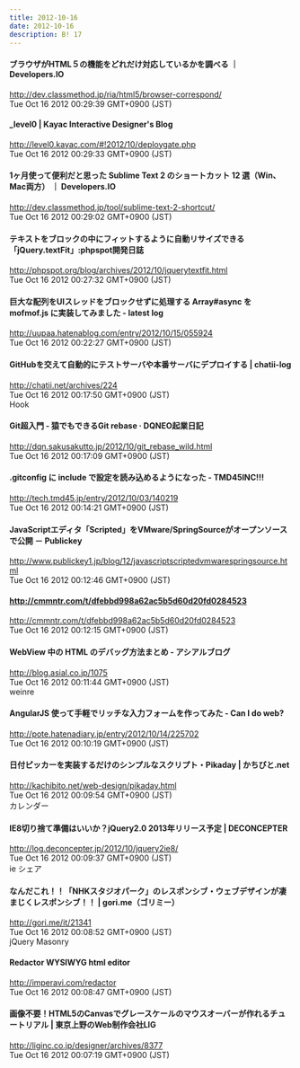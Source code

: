 ```yaml
---
title: 2012-10-16
date: 2012-10-16
description: B! 17
---
```


#### ブラウザがHTML５の機能をどれだけ対応しているかを調べる ｜ Developers.IO
http://dev.classmethod.jp/ria/html5/browser-correspond/<br>
Tue Oct 16 2012 00:29:39 GMT+0900 (JST)<br>


#### _level0 | Kayac Interactive Designer's Blog
http://level0.kayac.com/#!2012/10/deploygate.php<br>
Tue Oct 16 2012 00:29:33 GMT+0900 (JST)<br>


#### 1ヶ月使って便利だと思った Sublime Text 2 のショートカット 12 選（Win、Mac両方） ｜ Developers.IO
http://dev.classmethod.jp/tool/sublime-text-2-shortcut/<br>
Tue Oct 16 2012 00:29:02 GMT+0900 (JST)<br>


#### テキストをブロックの中にフィットするように自動リサイズできる「jQuery.textFit」:phpspot開発日誌
http://phpspot.org/blog/archives/2012/10/jquerytextfit.html<br>
Tue Oct 16 2012 00:27:32 GMT+0900 (JST)<br>


#### 巨大な配列をUIスレッドをブロックせずに処理する Array#async を mofmof.js に実装してみました - latest log
http://uupaa.hatenablog.com/entry/2012/10/15/055924<br>
Tue Oct 16 2012 00:22:27 GMT+0900 (JST)<br>


#### GitHubを交えて自動的にテストサーバや本番サーバにデプロイする | chatii-log
http://chatii.net/archives/224<br>
Tue Oct 16 2012 00:17:50 GMT+0900 (JST)<br>
Hook


####  Git超入門 - 猿でもできるGit rebase ·  DQNEO起業日記
http://dqn.sakusakutto.jp/2012/10/git_rebase_wild.html<br>
Tue Oct 16 2012 00:17:09 GMT+0900 (JST)<br>


#### .gitconfig に include で設定を読み込めるようになった - TMD45INC!!!
http://tech.tmd45.jp/entry/2012/10/03/140219<br>
Tue Oct 16 2012 00:14:21 GMT+0900 (JST)<br>


#### JavaScriptエディタ「Scripted」をVMware/SpringSourceがオープンソースで公開  － Publickey
http://www.publickey1.jp/blog/12/javascriptscriptedvmwarespringsource.html<br>
Tue Oct 16 2012 00:12:46 GMT+0900 (JST)<br>


#### http://cmmntr.com/t/dfebbd998a62ac5b5d60d20fd0284523
http://cmmntr.com/t/dfebbd998a62ac5b5d60d20fd0284523<br>
Tue Oct 16 2012 00:12:15 GMT+0900 (JST)<br>


#### WebView 中の HTML のデバッグ方法まとめ - アシアルブログ
http://blog.asial.co.jp/1075<br>
Tue Oct 16 2012 00:11:44 GMT+0900 (JST)<br>
weinre


#### AngularJS 使って手軽でリッチな入力フォームを作ってみた - Can I do web?
http://pote.hatenadiary.jp/entry/2012/10/14/225702<br>
Tue Oct 16 2012 00:10:19 GMT+0900 (JST)<br>


#### 日付ピッカーを実装するだけのシンプルなスクリプト・Pikaday | かちびと.net
http://kachibito.net/web-design/pikaday.html<br>
Tue Oct 16 2012 00:09:54 GMT+0900 (JST)<br>
カレンダー


#### IE8切り捨て準備はいいか？jQuery2.0 2013年リリース予定 | DECONCEPTER
http://log.deconcepter.jp/2012/10/jquery2ie8/<br>
Tue Oct 16 2012 00:09:37 GMT+0900 (JST)<br>
ie シェア


#### なんだこれ！！「NHKスタジオパーク」のレスポンシブ・ウェブデザインが凄まじくレスポンシブ！！ | gori.me（ゴリミー）
http://gori.me/it/21341<br>
Tue Oct 16 2012 00:08:52 GMT+0900 (JST)<br>
jQuery Masonry


#### Redactor WYSIWYG html editor
http://imperavi.com/redactor<br>
Tue Oct 16 2012 00:08:47 GMT+0900 (JST)<br>


#### 画像不要！HTML5のCanvasでグレースケールのマウスオーバーが作れるチュートリアル | 東京上野のWeb制作会社LIG
http://liginc.co.jp/designer/archives/8377<br>
Tue Oct 16 2012 00:07:19 GMT+0900 (JST)<br>


